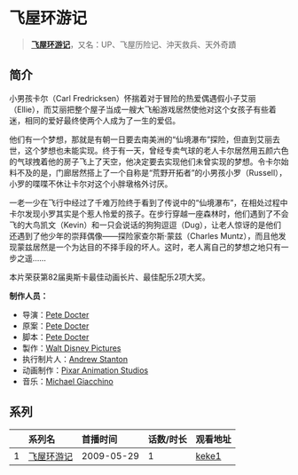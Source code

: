 # 飞屋环游记


> <u>**[飞屋环游记](https://bgm.tv/subject/11602)**</u>，又名：UP、飞屋历险记、沖天救兵、天外奇蹟

## 简介

小男孩卡尔（Carl Fredricksen）怀揣着对于冒险的热爱偶遇假小子艾丽（Ellie），而艾丽把整个屋子当成一艘大飞船游戏居然使他对这个女孩子有些着迷，相同的爱好最终使两个人成为了一生的爱侣。

他们有一个梦想，那就是有朝一日要去南美洲的“仙境瀑布”探险，但直到艾丽去世，这个梦想也未能实现。终于有一天，曾经专卖气球的老人卡尔居然用五颜六色的气球拽着他的房子飞上了天空，他决定要去实现他们未曾实现的梦想。令卡尔始料不及的是，门廊居然搭上了一个自称是“荒野开拓者”的小男孩小罗（Russell），小罗的喋喋不休让卡尔对这个小胖墩格外讨厌。

一老一少在飞行中经过了千难万险终于看到了传说中的“仙境瀑布”，在相处过程中卡尔发现小罗其实是个惹人怜爱的孩子。在步行穿越一座森林时，他们遇到了不会飞的大鸟凯文（Kevin）和一只会说话的狗狗逗逗（Dug），让老人惊讶的是他们还遇到了他少年的崇拜偶像——探险家查尔斯·蒙兹（Charles Muntz），而且他发现蒙兹居然是一个为达目的不择手段的坏人。这时，老人离自己的梦想之地只有一步之遥……

本片荣获第82届奥斯卡最佳动画长片、最佳配乐2项大奖。

**制作人员：**
- 导演：[Pete Docter](https://bgm.tv/person/15531)
- 原案：[Pete Docter](https://bgm.tv/person/15531)
- 脚本：[Pete Docter](https://bgm.tv/person/15531)
- 製作：[Walt Disney Pictures](https://bgm.tv/person/6816)
- 执行制片人：[Andrew Stanton](https://bgm.tv/person/13972)
- 动画制作：[Pixar Animation Studios](https://bgm.tv/person/7960)
- 音乐：[Michael Giacchino](https://bgm.tv/person/22009)



## 系列

|     | 系列名   | 首播时间       | 话数/时长 | 观看地址                                                     |
| :-- | :---- | :--------- | :---- | :------------------------------------------------------- |
| 1   |[飞屋环游记](https://bgm.tv/subject/11602)| 2009-05-29 | 1     | [keke1](https://www.keke1.app/play/180833-4-404737.html) |



